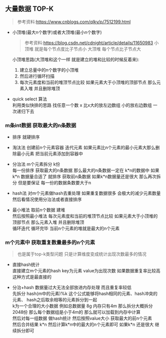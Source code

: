 ## 大量数据 TOP-K 
>参考资料:https://www.cnblogs.com/qlky/p/7512199.html

* 小顶堆(最大n个数字)或者大顶堆(最小n个数字) 
  >参考资料:https://blog.csdn.net/cdnight/article/details/11650983 
  >小顶堆 就是每个节点度比子节点小
  >大顶堆 每个节点比子节点大    
  
  小顶堆思路(大顶堆和这个一样 就是建立的堆和比较的时候反着来):
  1. 建立总量中的n个数字的小顶堆 
  2. 然后进行循环扫描
  3. 每次元素度和当前的堆顶节点比较 如果元素大于小顶堆的顶部节点 那么元素入堆   并且删除堆顶

* quick  select 算法  
  利用类似快排的思路 
  找任意一个数  x    比x大的放左边数组  小的放右边数组  一次递归下去  


###  m条int数据 获取最大的n条数据  

* 排序
  就硬排序
  
* 淘汰法
  创建前n个元素容器 
  迭代元素 如果元素比n个元素的最小元素大那么删除最小元素 把当前元素添加到容器中
 
* 分治法
  m个元素拆分 k份   
  每一份排序 获取最大的n条数据 
  那么最大的n条数据一定在  k\*n的数据中
  如果k\*n 数据量合适了 就排序 获取前n条数据 
  如果k\*n数据量还是很大  那么再次拆分  但是要保证 每一份的数据条数要大于n  
  
* hash法 
  对m个元素做hash去重处理 如果重复数据很多  会极大的减少元素数量 
  然后看情况使用分治法或者直接排序 
  
* 最小堆法 
  取前n个数据 建堆     
  然后按照最小堆法 每次元素度和当前的堆顶节点比较 如果元素大于小顶堆的顶部节点 那么元素入堆   并且删除堆顶  
  循环迭代  循环完毕 当前n个元素的堆就是最大的n个元素    
  

### m个元素中 获取重复数量最多的n个元素  
> 也是属于top-k类型问题   只是计算维度变成统计出现次数最多的情况   
* 直接hash统计  
  直接建立m个元素的hash  key为元素 value为出现次数    如果数据重复率比较高 这种方式是最直接的   
  

* 分治+hash 
  数据量过大无法全部放进内存处理  而且重复率较低  
  先拆分  hash(m中的元素)%k   这个公式能够将hash相同的元素、hash冲突的元素、 hash之后取余相等的元素拆分到一起    
  k为一个合理的大小数据  例如总数据量 8g 内存只有4m  那么拆分大概拆分2048份  那么每个数据组是小于4m的 那么就可以加载到内存中计算     
  然后对每一组数据 做hash统计  然后按照value大小 获取最大的前n个元素  
  然后合并结果  k\*n   然后计算k\*n中的最大的n个元素即可 
  如果k\*n 还是很大 继续拆分即可   
  
  

